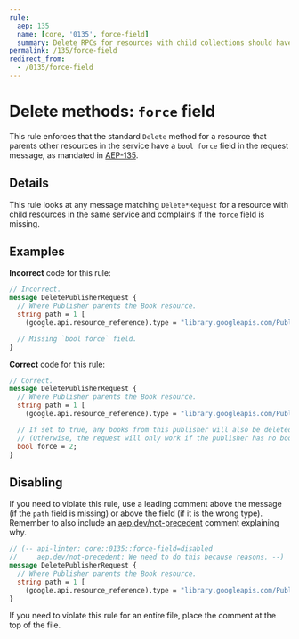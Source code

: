 ```yaml
---
rule:
  aep: 135
  name: [core, '0135', force-field]
  summary: Delete RPCs for resources with child collections should have a `force` field in the request.
permalink: /135/force-field
redirect_from:
  - /0135/force-field
---
```


# Delete methods: `force` field

This rule enforces that the standard `Delete` method for a resource that parents
other resources in the service have a `bool force` field in the request message,
as mandated in [AEP-135][].

## Details

This rule looks at any message matching `Delete*Request` for a resource with
child resources in the same service and complains if the `force` field is
missing.

## Examples

**Incorrect** code for this rule:

```proto
// Incorrect.
message DeletePublisherRequest {
  // Where Publisher parents the Book resource.
  string path = 1 [
    (google.api.resource_reference).type = "library.googleapis.com/Publisher"]; 

  // Missing `bool force` field.
}
```

**Correct** code for this rule:

```proto
// Correct.
message DeletePublisherRequest {
  // Where Publisher parents the Book resource.
  string path = 1 [
    (google.api.resource_reference).type = "library.googleapis.com/Publisher"]; 

  // If set to true, any books from this publisher will also be deleted.
  // (Otherwise, the request will only work if the publisher has no books.)
  bool force = 2;
}
```

## Disabling

If you need to violate this rule, use a leading comment above the message (if
the `path` field is missing) or above the field (if it is the wrong type).
Remember to also include an [aep.dev/not-precedent][] comment explaining why.

```proto
// (-- api-linter: core::0135::force-field=disabled
//     aep.dev/not-precedent: We need to do this because reasons. --)
message DeletePublisherRequest {
  // Where Publisher parents the Book resource.
  string path = 1 [
    (google.api.resource_reference).type = "library.googleapis.com/Publisher"]; 
}
```

If you need to violate this rule for an entire file, place the comment at the
top of the file.

[aep-135]: https://aep.dev/135#cascading-delete
[aep.dev/not-precedent]: https://aep.dev/not-precedent
